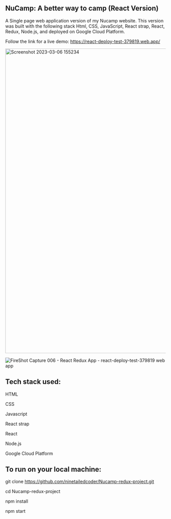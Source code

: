 NuCamp: A better way to camp (React Version)
----------------------------

A Single page web application version of my Nucamp website. This version was built with the following stack
Html, CSS, JavaScript, React strap, React, Redux, Node.js, and deployed on Google Cloud Platform.

Follow the link for a live demo: https://react-deploy-test-379819.web.app/

<img width="956" alt="Screenshot 2023-03-06 155234" src="https://user-images.githubusercontent.com/108363860/224524708-3413eaa6-46ab-4ff7-911e-842279c30c3a.png">


![FireShot Capture 006 - React Redux App - react-deploy-test-379819 web app](https://user-images.githubusercontent.com/108363860/224524755-35496e11-d7b8-4f1f-ab8c-b4a4dcc3ff17.png)


Tech stack used:
----------------
HTML

CSS

Javascript

React strap

React

Node.js

Google Cloud Platform

To run on your local machine:
-----------------------------
git clone https://github.com/ninetailedcoder/Nucamp-redux-project.git

cd Nucamp-redux-project

npm install

npm start
